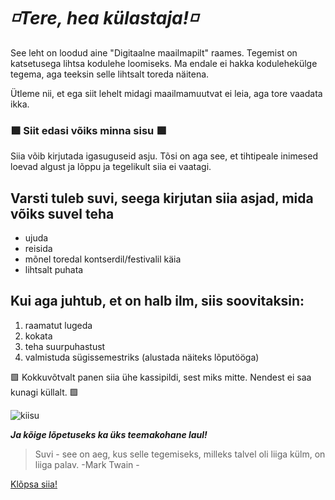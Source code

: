 # ***◽️Tere, hea külastaja!◽️***

See leht on loodud aine "Digitaalne maailmapilt" raames. Tegemist on katsetusega lihtsa kodulehe loomiseks. Ma endale ei hakka kodulehekülge tegema, aga teeksin selle lihtsalt toreda näitena. 

Ütleme nii, et ega siit lehelt midagi maailmamuutvat ei leia, aga tore vaadata ikka. 

### 🟩 Siit edasi võiks minna sisu 🟩

Siia võib kirjutada igasuguseid asju. Tõsi on aga see, et tihtipeale inimesed loevad algust ja lõppu ja tegelikult siia ei vaatagi. 

## Varsti tuleb suvi, seega kirjutan siia asjad, mida võiks suvel teha
- ujuda
- reisida
- mõnel toredal kontserdil/festivalil käia
- lihtsalt puhata

## Kui aga juhtub, et on halb ilm, siis soovitaksin:
1. raamatut lugeda
2. kokata
3. teha suurpuhastust
4. valmistuda sügissemestriks (alustada näiteks lõputööga)


🟩 Kokkuvõtvalt panen siia ühe kassipildi, sest miks mitte. Nendest ei saa kunagi küllalt. 🟩

![kiisu](https://user-images.githubusercontent.com/75254607/174497990-b9ddb880-b3e4-4ba3-ac4e-82f4e868dec3.jpeg)


***Ja kõige lõpetuseks ka üks teemakohane laul!***
> Suvi - see on aeg, kus selle tegemiseks, milleks talvel oli liiga külm, on liiga palav. 
>-Mark Twain -

[Klõpsa siia!](https://www.youtube.com/watch?v=GRhr-MuAJ_s&ab_channel=DJhekki)
